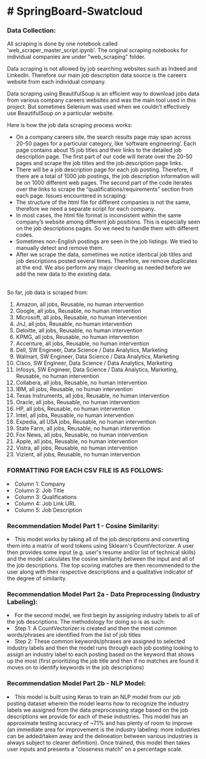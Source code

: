 <h1># SpringBoard-Swatcloud</h1>

<h3>Data Collection:</h3>
<p>All scraping is done by one notebook called 'web_scraper_master_script.ipynb'. The original scraping notebooks for individual companies are under "web_scraping" folder.</p>
<p>Data scraping is not allowed by job searching websites such as Indeed and LinkedIn. Therefore our main job description data source is the careers website from each individual company.</p>
<p>Data scraping using BeautifulSoup is an efficient way to download jobs data from various company careers websites and was the main tool used in this project. But sometimes Selenium was used when we couldn’t effectively use BeautifulSoup on a particular website.</p>
<p>Here is how the job data scraping process works:</p>
<ul><li>
On a company careers site, the search results page may span across 20-50 pages for a particular category, like ‘software engineering’. Each page contains about 15 job titles and their links to the detailed job description page. The first part of our code will iterate over the 20-50 pages and scrape the job titles and the job description page links.</li>
<li>There will be a job description page for each job posting. Therefore, if there are a total of 1000 job postings, the job description information will be on 1000 different web pages. The second part of the code iterates over the links to scrape the “qualifications/requirements” section from each page.
Issues encountered in scraping:</li>
<li>The structure of the html file for different companies is not the same, therefore we need a separate script for each company. 
<li>In most cases, the html file format is inconsistent within the same company’s website among different job positions. This is especially seen on the job descriptions pages. So we need to handle them with different codes.</li>
<li>Sometimes non-English postings are seen in the job listings. We tried to manually detect  and remove them.</li>
<li>After we scrape the data, sometimes we notice identical job titles and job descriptions posted several times. Therefore, we remove duplicates at the end. We also perform any major cleaning as needed before we add the new data to the existing data.</li>
</ul></br>
<span>So far, job data is scraped from:</span>
</br>
<ol>
<li>Amazon, all jobs, Reusable, no human intervention</li>
<li>Google, all jobs, Reusable, no human intervention</li>
<li>Microsoft, all jobs, Reusable, no human intervention</li>
<li>JnJ, all jobs, Reusable, no human intervention</li>
<li>Deloitte, all jobs, Reusable, no human intervention</li>
<li>KPMG, all jobs, Reusable, no human intervention</li>
<li>Accenture, all jobs, Reusable, no human intervention</li>
<li>Dell, SW Engineer, Data Science / Data Analytics, Marketing</li>
<li>Walmart, SW Engineer, Data Science / Data Analytics, Marketing</li>
<li>Cisco, SW Engineer, Data Science / Data Analytics, Marketing</li>
<li>Infosys, SW Engineer, Data Science / Data Analytics, Marketing, Reusable, no human intervention</li>
<li>Collabera, all jobs, Reusable, no human intervention</li>
<li>IBM, all jobs, Reusable, no human intervention</li>
<li>Texas Instruments, all jobs, Reusable, no human intervention</li>
<li>Oracle, all jobs, Reusable, no human intervention</li>
<li>HP, all jobs, Reusable, no human intervention</li>
<li>Intel, all jobs, Reusable, no human intervention</li>
<li>Expedia, all USA jobs, Reusable, no human intervention</li>
<li>State Farm, all jobs, Reusable, no human intervention</li>
<li>Fox News, all jobs, Reusable, no human intervention</li>
<li>Apple, all jobs, Reusable, no human intervention</li>
<li>Vistra, all jobs, Reusable, no human intervention</li>  
<li>Vizient, all jobs, Reusable, no human intervention</li>  
  </ol>

<h3>FORMATTING FOR EACH CSV FILE IS AS FOLLOWS:</h3>
<li>Column 1: Company</li>
<li>Column 2: Job Title</li>
<li>Column 3: Qualifications</li>
<li>Column 4: Job Link URL</li>
<li>Column 5: Job Description</li>

<h3>Recommendation Model Part 1 - Cosine Similarity:</h3>
<li>This model works by taking all of the job descriptions and converting them into a matrix of word tokens using Sklearn's CountVectorizer. A user then provides some input (e.g. user's resume and/or list of technical skills) and the model calculates the cosine similarity between the input and all of the job descriptions. The top scoring matches are then recommended to the user along with their respective descriptions and a qualitative indicator of the degree of similarity. </li>


<h3>Recommendation Model Part 2a - Data Preprocessing (Industry Labeling):</h3>
<li>For the second model, we first begin by assigning industry labels to all of the job descriptions. The methodology for doing so is as such: </li>
<li> Step 1: A CountVectorizer is created and then the most common words/phrases are identified from the list of job titles </li>
<li> Step 2: These common keywords/phrases are assigned to selected industry labels and then the model runs through each job posting looking to assign an industry label to each posting based on the keyword that shows up the most (first prioritizing the job title and then if no matches are found it moves on to identify keywords in the job descriptions) </li>

<h3>Recommendation Model Part 2b - NLP Model:</h3>
<li>This model is built using Keras to train an NLP model from our job posting dataset wherein the model learns how to recognize the industry labels we assigned from the data preprocessing stage based on the job descriptions we provide for each of these industries. This model has an approximate testing accuracy of ~71% and has plenty of room to improve (an immediate area for improvement is the industry labeling: more industries can be added/taken away and the delineation between various industries is always subject to clearer definition). Once trained, this model then takes user inputs and presents a "closeness match" on a percentage scale.  </li>
